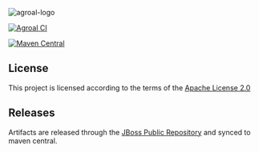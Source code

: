 ![agroal-logo](https://design.jboss.org/agroal/logo/final/PNG/agroal_logo_horizontal_default_600px.png)

[![Agroal CI](https://github.com/agroal/agroal/actions/workflows/maven-action.yml/badge.svg)](https://github.com/agroal/agroal/actions/workflows/maven-action.yml)

[![Maven Central](https://maven-badges.herokuapp.com/maven-central/io.agroal/agroal-parent/badge.svg )](https://maven-badges.herokuapp.com/maven-central/io.agroal/agroal-parent)

## License

This project is licensed according to the terms of the [Apache License 2.0](http://www.apache.org/licenses/LICENSE-2.0.html)

## Releases

Artifacts are released through the [JBoss Public Repository](https://repository.jboss.org/nexus/content/groups/public/io/agroal/) and synced to maven central.